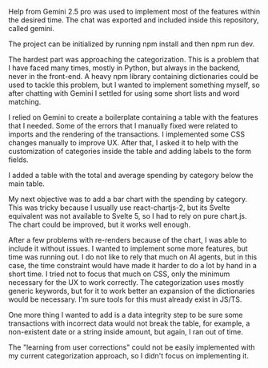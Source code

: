 Help from Gemini 2.5 pro was used to implement most of the features within the desired time. The chat was exported and included inside this repository, called gemini.

The project can be initialized by running npm install and then npm run dev.

The hardest part was approaching the categorization. This is a problem that I have faced many times, mostly in Python, but always in the backend, never in the front-end. A heavy npm library containing dictionaries could be used to tackle this problem, but I wanted to implement something myself, so after chatting with Gemini I settled for using some short lists and word matching.

I relied on Gemini to create a boilerplate containing a table with the features that I needed. Some of the errors that I manually fixed were related to imports and the rendering of the transactions. I implemented some CSS changes manually to improve UX. After that, I asked it to help with the customization of categories inside the table and adding labels to the form fields.

I added a table with the total and average spending by category below the main table.

My next objective was to add a bar chart with the spending by category. This was tricky because I usually use react-chartjs-2, but its Svelte equivalent was not available to Svelte 5, so I had to rely on pure chart.js. The chart could be improved, but it works well enough.

After a few problems with re-renders because of the chart, I was able to include it without issues. I wanted to implement some more features, but time was running out. I do not like to rely that much on AI agents, but in this case, the time constraint would have made it harder to do a lot by hand in a short time. I tried not to focus that much on CSS, only the minimum necessary for the UX to work correctly. The categorization uses mostly generic keywords, but for it to work better an expansion of the dictionaries would be necessary. I'm sure tools for this must already exist in JS/TS.

One more thing I wanted to add is a data integrity step to be sure some transactions with incorrect data would not break the table, for example, a non-existent date or a string inside amount, but again, I ran out of time.

The "learning from user corrections" could not be easily implemented with my current categorization approach, so I didn't focus on implementing it.
